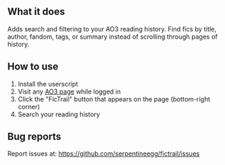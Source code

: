 ## What it does

Adds search and filtering to your AO3 reading history. Find fics by title, author, fandom, tags, or summary instead of scrolling through pages of history.

## How to use

1. Install the userscript
2. Visit any [AO3 page](https://archiveofourown.org/) while logged in
3. Click the "FicTrail" button that appears on the page (bottom-right corner)
4. Search your reading history

## Bug reports

Report issues at: https://github.com/serpentineegg/fictrail/issues